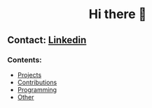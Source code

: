 <h1 align="center">Hi there 👋</h1>
  
## Contact: [Linkedin](https://www.linkedin.com/in/giuseppe-ferrara-link/)

### Contents:
- [Projects](#project)
- [Contributions](#contributions)
- [Programming](#coding)
- [Other](#other)





